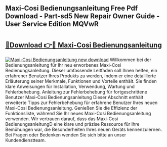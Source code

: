 ## Maxi-Cosi Bedienungsanleitung Free Pdf Download - Part-sd5 New Repair Owner Guide - User Service Edition MQVwR

# <h2><a href="http://df4max.blite.top/?on=Maxi-Cosi+Bedienungsanleitung">🔗Download 👉🔴 Maxi-Cosi Bedienungsanleitung</a></h2>

[![Maxi-Cosi Bedienungsanleitung new download](https://i.imgur.com/lujVjoI.png)](http://df4max.blite.top/?on=Maxi-Cosi+Bedienungsanleitung)
Willkommen bei der Bedienungsanleitung für Ihr neu erworbenes Maxi-Cosi Bedienungsanleitung. Dieser umfassende Leitfaden soll Ihnen helfen, ein erfahrener Benutzer Ihres Produkts zu werden, indem er eine detaillierte Erläuterung seiner Merkmale, Funktionen und Vorteile enthält. Sie finden klare Anweisungen für Installation, Verwendung, Wartung und Fehlerbehebung. Anleitung zur Fehlerbehebung für fortgeschrittene Benutzer Maxi-Cosi Bedienungsanleitung Dieser Abschnitt enthält erweiterte Tipps zur Fehlerbehebung für erfahrene Benutzer Ihres neuen Maxi-Cosi Bedienungsanleitung. Genießen Sie die Effizienz der Funktionsliste, während Sie Ihr neues Maxi-Cosi Bedienungsanleitung verwenden. Wir vertrauen darauf, dass das Maxi-Cosi BedienungsanleitungD eine klare und präzise Ressource für Ihre Bemühungen war, die Besonderheiten Ihres neuen Geräts kennenzulernen. Bei Fragen oder Bedenken wenden Sie sich bitte an unser Kundendienstteam.
